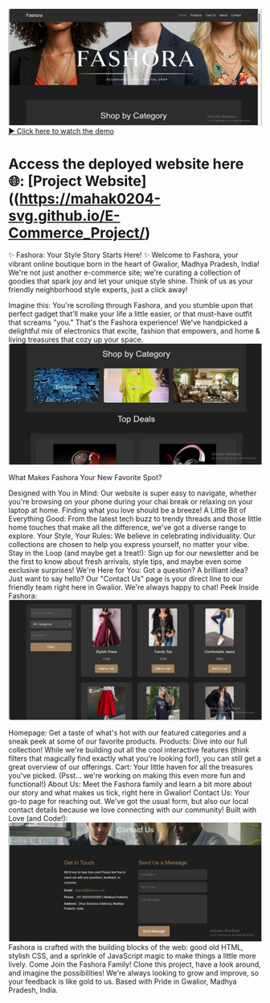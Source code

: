 ![image alt](https://github.com/Mahak0204-svg/E-Commerce_Project/blob/1e0596a4f7133018d3901f39857d0d231c6d0c31/images/website.jpeg)
[▶️ Click here to watch the demo](https://github.com/Mahak0204-svg/E-Commerce_Project/blob/cb239707cafac069afaf4f10b56d98317a85f265/images/WhatsApp%20Video%202025-04-19%20at%2011.45.10%20PM.mp4)

# Access the deployed website here 🌐: [Project Website]((https://mahak0204-svg.github.io/E-Commerce_Project/)
✨ Fashora: Your Style Story Starts Here! ✨ Welcome to Fashora, your vibrant online boutique born in the heart of Gwalior, Madhya Pradesh, India! We're not just another e-commerce site; we're curating a collection of goodies that spark joy and let your unique style shine. Think of us as your friendly neighborhood style experts, just a click away!

Imagine this: You're scrolling through Fashora, and you stumble upon that perfect gadget that'll make your life a little easier, or that must-have outfit that screams "you." That's the Fashora experience! We've handpicked a delightful mix of electronics that excite, fashion that empowers, and home & living treasures that cozy up your space.
![image alt](https://github.com/Mahak0204-svg/E-Commerce_Project/blob/1e0596a4f7133018d3901f39857d0d231c6d0c31/images/Top%20Search.jpeg)

What Makes Fashora Your New Favorite Spot?

Designed with You in Mind: Our website is super easy to navigate, whether you're browsing on your phone during your chai break or relaxing on your laptop at home. Finding what you love should be a breeze! A Little Bit of Everything Good: From the latest tech buzz to trendy threads and those little home touches that make all the difference, we've got a diverse range to explore. Your Style, Your Rules: We believe in celebrating individuality. Our collections are chosen to help you express yourself, no matter your vibe. Stay in the Loop (and maybe get a treat!): Sign up for our newsletter and be the first to know about fresh arrivals, style tips, and maybe even some exclusive surprises! We're Here for You: Got a question? A brilliant idea? Just want to say hello? Our "Contact Us" page is your direct line to our friendly team right here in Gwalior. We're always happy to chat! Peek Inside Fashora:
![image alt](https://github.com/Mahak0204-svg/E-Commerce_Project/blob/1e0596a4f7133018d3901f39857d0d231c6d0c31/images/Purchase.jpeg)

Homepage: Get a taste of what's hot with our featured categories and a sneak peek at some of our favorite products. Products: Dive into our full collection! While we're building out all the cool interactive features (think filters that magically find exactly what you're looking for!), you can still get a great overview of our offerings. Cart: Your little haven for all the treasures you've picked. (Psst... we're working on making this even more fun and functional!) About Us: Meet the Fashora family and learn a bit more about our story and what makes us tick, right here in Gwalior! Contact Us: Your go-to page for reaching out. We've got the usual form, but also our local contact details because we love connecting with our community! Built with Love (and Code!):
![image alt](https://github.com/Mahak0204-svg/E-Commerce_Project/blob/1e0596a4f7133018d3901f39857d0d231c6d0c31/images/Contact%20us.jpeg)
Fashora is crafted with the building blocks of the web: good old HTML, stylish CSS, and a sprinkle of JavaScript magic to make things a little more lively. Come Join the Fashora Family! Clone this project, have a look around, and imagine the possibilities! We're always looking to grow and improve, so your feedback is like gold to us. Based with Pride in Gwalior, Madhya Pradesh, India.

